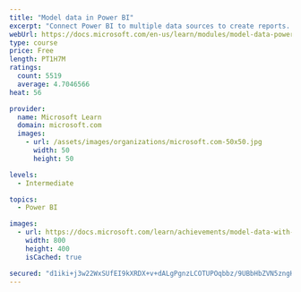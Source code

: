 ```yaml
---
title: "Model data in Power BI"
excerpt: "Connect Power BI to multiple data sources to create reports. Define the relationship between your data sources."
webUrl: https://docs.microsoft.com/en-us/learn/modules/model-data-power-bi/
type: course
price: Free
length: PT1H7M
ratings:
  count: 5519
  average: 4.7046566
heat: 56

provider:
  name: Microsoft Learn
  domain: microsoft.com
  images:
    - url: /assets/images/organizations/microsoft.com-50x50.jpg
      width: 50
      height: 50

levels:
  - Intermediate

topics:
  - Power BI

images:
  - url: https://docs.microsoft.com/learn/achievements/model-data-with-power-bi-desktop-social.png
    width: 800
    height: 400
    isCached: true

secured: "d1iki+j3w22WxSUfEI9kXRDX+v+dALgPgnzLCOTUPOqbbz/9UBbHbZVN5zngHQjKsEl68oNukxPD8vBg9dkV0u7bbbEvNDTOmwEA8H1jLk6hu9HYFYm2g7J/t0svVU1kye/AlIzAlp7d6IUsWCvY+6dt26HZSM7QDIUH6HSG7Bt1WzKevnWteNHkG8xhvwMhrMuX+wsJWUfhLCnAh3/MOin3MIvdFq3Z+6iK4w/6SexpTNdKAPm6R472/WaUxq0lkLtYiPaFbjkDTCKEPZ11wyn5NIxe/s71y7pTLSbIaiyuc/MFHyKlSU5hvMBDAHxX3MWIDWzRXNfbUhtOMz5+uIE16dLi9L7oOm2W82iuiF+RArjQP/Zne/nkAltpeXpFAJcD9uiZcRfRSN45Jesk4lHawgSmk7yMkj6RTQYJe7o=;iKz1U0wVgqRG1XPHZaVB4A=="
---
```


